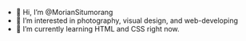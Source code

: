 - 👋 Hi, I’m @MorianSitumorang
- 👀 I’m interested in photography, visual design, and web-developing
- 🌱 I’m currently learning HTML and CSS right now.

<!---
MorianSitumorang/MorianSitumorang is a ✨ special ✨ repository because its `README.md` (this file) appears on your GitHub profile.
You can click the Preview link to take a look at your changes.
--->
